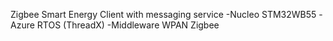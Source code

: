 Zigbee Smart Energy Client with messaging service
-Nucleo STM32WB55
-Azure RTOS (ThreadX)
-Middleware WPAN Zigbee
